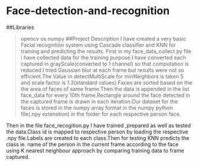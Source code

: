 # Face-detection-and-recognition
##Libraries 
> opencv
> os
> numpy
##Project Description
I have created a very basic Facial recognition system using Cascade classifier and KNN for training and predicting the results.
First in my face_data_collect.py file i have collected data for the training purpose.I have converted each captured in
grayScale(converted to 1 channel) so that computation is reduced.I tried Gaussian blur at each frame but results were not
so efficient.The Value in detectMultiScale for minNeighbors is taken 5 and scale factor is 1.3(standard values).Faces
are sorted  based on the the area of faces of same frame.Then the data is appended in the list face_data for every
10th frame.Rectangle around the face detected in the captured frame is drawn in each iteration.Our dataset for the 
faces is stored in the numpy array format in the numpy python file(.npy extenstion) in the folder for each respective 
person face.

Then in the file face_recogition.py I have trained ,prepared as well as tested the data.Class id is mapped to respective
person by loading the respective .npy file.Labels are created to each class.Then for testing KNN predicts the class ie. 
name of the person in the current frame according to the face using K nearest neighbour approach by comparing training 
data to frame captured.
